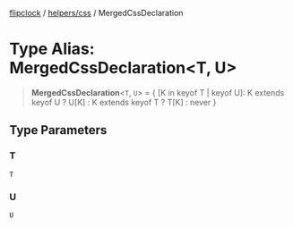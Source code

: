 [flipclock](../../../index.md) / [helpers/css](../index.md) / MergedCssDeclaration

# Type Alias: MergedCssDeclaration\<T, U\>

> **MergedCssDeclaration**\<`T`, `U`\> = \{ \[K in keyof T \| keyof U\]: K extends keyof U ? U\[K\] : K extends keyof T ? T\[K\] : never \}

## Type Parameters

### T

`T`

### U

`U`

